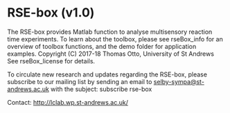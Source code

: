 # RSE-box (v1.0)
The RSE-box provides Matlab function to analyse multisensory reaction time experiments. To learn about the toolbox, please see rseBox_info for an overview of toolbox functions, and the demo folder for application examples.
Copyright (C) 2017-18 Thomas Otto, University of St Andrews
See rseBox_license for details.

To circulate new research and updates regarding the RSE-box, please subscribe to our mailing list by sending an email to selby-sympa@st-andrews.ac.uk with the subject: subscribe rse-box

Contact: http://lclab.wp.st-andrews.ac.uk/
